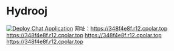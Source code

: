 # Hydrooj
[![Deploy Chat Application](https://github.com/zjx-kimi/Hydrooj/actions/workflows/deploy.yml/badge.svg)](https://github.com/zjx-kimi/Hydrooj/actions/workflows/deploy.yml)
网址：https://348f4e8f.r12.cpolar.top
https://348f4e8f.r12.cpolar.top
https://348f4e8f.r12.cpolar.top
https://348f4e8f.r12.cpolar.top
